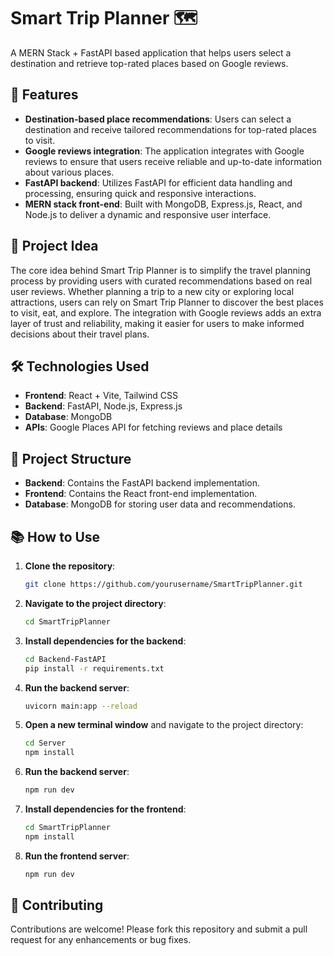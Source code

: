 # Smart Trip Planner 🗺️

A MERN Stack + FastAPI based application that helps users select a destination and retrieve top-rated places based on Google reviews.

## 🚀 Features

- **Destination-based place recommendations**: Users can select a destination and receive tailored recommendations for top-rated places to visit.
- **Google reviews integration**: The application integrates with Google reviews to ensure that users receive reliable and up-to-date information about various places.
- **FastAPI backend**: Utilizes FastAPI for efficient data handling and processing, ensuring quick and responsive interactions.
- **MERN stack front-end**: Built with MongoDB, Express.js, React, and Node.js to deliver a dynamic and responsive user interface.

## 🌟 Project Idea

The core idea behind Smart Trip Planner is to simplify the travel planning process by providing users with curated recommendations based on real user reviews. Whether planning a trip to a new city or exploring local attractions, users can rely on Smart Trip Planner to discover the best places to visit, eat, and explore. The integration with Google reviews adds an extra layer of trust and reliability, making it easier for users to make informed decisions about their travel plans.

## 🛠️ Technologies Used

- **Frontend**: React + Vite, Tailwind CSS
- **Backend**: FastAPI, Node.js, Express.js
- **Database**: MongoDB
- **APIs**: Google Places API for fetching reviews and place details

## 📂 Project Structure

- **Backend**: Contains the FastAPI backend implementation.
- **Frontend**: Contains the React front-end implementation.
- **Database**: MongoDB for storing user data and recommendations.

## 📚 How to Use

1. **Clone the repository**:
    ```bash
    git clone https://github.com/yourusername/SmartTripPlanner.git
    ```
2. **Navigate to the project directory**:
    ```bash
    cd SmartTripPlanner
    ```
3. **Install dependencies for the backend**:
    ```bash
    cd Backend-FastAPI
    pip install -r requirements.txt
    ```
4. **Run the backend server**:
    ```bash
    uvicorn main:app --reload
    ```
5. **Open a new terminal window** and navigate to the project directory:
    ```bash
    cd Server
    npm install
    ```
6. **Run the backend server**:
    ```bash
    npm run dev
    ```
7. **Install dependencies for the frontend**:
    ```bash
    cd SmartTripPlanner
    npm install
    ```
8. **Run the frontend server**:
    ```bash
    npm run dev
    ```

## 🤝 Contributing

Contributions are welcome! Please fork this repository and submit a pull request for any enhancements or bug fixes.
